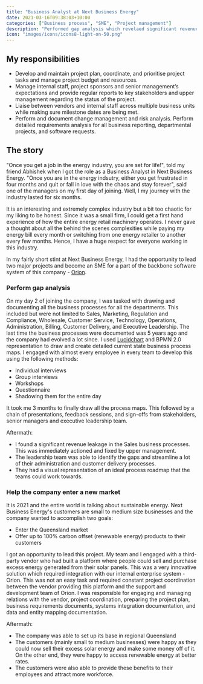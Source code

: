 ```yaml
---
title: "Business Analyst at Next Business Energy"
date: 2021-03-16T09:38:03+10:00
categories: ["Business process", "SME", "Project management"]
description: "Performed gap analysis which revelaed significant revenue leakage."
icon: "images/icons/icons8-light-on-50.png"
---
```

## My responsibilities
* Develop and maintain project plan, coordinate, and prioritise project tasks and manage project budget and resources. 
* Manage internal staff, project sponsors and senior management’s expectations and provide regular reports to key stakeholders and upper management regarding the status of the project. 
* Liaise between vendors and internal staff across multiple business units while making sure milestone dates are being met. 
* Perform and document change management and risk analysis. Perform detailed requirements analysis for all business reporting, departmental projects, and software requests. 

## The story
"Once you get a job in the energy industry, you are set for life!", told my friend Abhishek when I got the role as a Business Analyst in Next Business Energy. 
"Once you are in the energy indsutry, either you get frustrated in four months and quit or fall in love with the chaos and stay forever", said one of the managers on my first day of joining.
Well, I my journey with the industry lasted for six months. 

It is an interesting and extremely complex industry but a bit too chaotic for my liking to be honest. Since it was a small firm, I could get a first hand experience of how the entire energy retail machinery operates. I never gave a thought about all the behind the scenes complexities while paying my energy bill every month or switching from one energy retailer to another every few months. Hence, I have a huge respect for everyone working in this industry. 

In my fairly short stint at Next Business Energy, I had the opportunity to lead two major projects and become an SME for a part of the backbone software system of this company - [Orion](https://orion-alliance.com/energy-utilities). 

### Perform gap analysis
On my day 2 of joining the company, I was tasked with drawing and documenting all the business processes for all the departments. This included but were not limited to Sales, Marketing, Regulation and Compliance, Wholesale, Customer Service, Technology, Operations, Administration, Billing, Customer Delivery, and Executive Leadership. The last time the business processes were documented was 5 years ago and the company had evolved a lot since. I used [Lucidchart](https://www.lucidchart.com/pages/) and BPMN 2.0 representation to draw and create detailed current state business process maps. I engaged with almost every employee in every team to develop this using the following methods:
* Individual interviews
* Group interviews
* Workshops
* Questionnaire
* Shadowing them for the entire day

It took me 3 months to finally draw all the process maps. This followed by a chain of presentations, feedback sessions, and sign-offs from stakeholders, senior managers and executive leadership team. 

Aftermath:
* I found a significant revenue leakage in the Sales business processes. This was immediately actioned and fixed by upper management.
* The leadership team was able to identify the gaps and streamline a lot of their administration and customer delivery processes.
* They had a visual representation of an ideal process roadmap that the teams could work towards. 

### Help the company enter a new market
It is 2021 and the entire world is talking about sustainable energy. Next Business Energy's customers are small to medium size businesses and the company wanted to accomplish two goals:
* Enter the Queensland market
* Offer up to 100% carbon offset (renewable energy) products to their customers

I got an opportunity to lead this project. My team and I engaged with a third-party vendor who had built a platform where people could sell and purchase excess energy generated from their solar panels. This was a very innovative solution which required integration with our internal enterprise system - Orion. This was not an easy task and required constant project coordination between the vendor providing this platform and the support and development team of Orion. I was responsible for engaging and managing relations with the vendor, project coordination, preparing the project plan, business requirements documents, systems integration documentation, and data and entity mapping documentation.

Aftermath:
* The company was able to set up its base in regional Queensland
* The customers (mainly small to medium businesses) were happy as they could now sell their excess solar energy and make some money off of it. On the other end, they were happy to access renewable energy at better rates.
* The customers were also able to provide these benefits to their employees and attract more workforce.  

